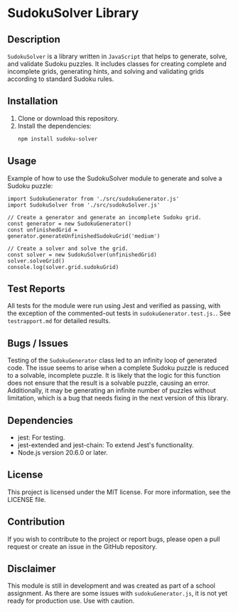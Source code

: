 
# SudokuSolver Library

## Description
`SudokuSolver` is a library written in `JavaScript` that helps to generate, solve, and validate Sudoku puzzles. It includes classes for creating complete and incomplete grids, generating hints, and solving and validating grids according to standard Sudoku rules.

## Installation
1. Clone or download this repository.
2. Install the dependencies:
   ```bash
   npm install sudoku-solver
   ```

## Usage

Example of how to use the SudokuSolver module to generate and solve a Sudoku puzzle:

    import SudokuGenerator from './src/sudokuGenerator.js'
    import SudokuSolver from './src/sudokuSolver.js'

    // Create a generator and generate an incomplete Sudoku grid.
    const generator = new SudokuGenerator()
    const unfinishedGrid = generator.generateUnfinishedSudokuGrid('medium')

    // Create a solver and solve the grid.
    const solver = new SudokuSolver(unfinishedGrid)
    solver.solveGrid()
    console.log(solver.grid.sudokuGrid)
    
## Test Reports

All tests for the module were run using Jest and verified as passing, with the exception of the commented-out tests in `sudokuGenerator.test.js.`. See `testrapport.md` for detailed results.

## Bugs / Issues

Testing of the `SudokuGenerator` class led to an infinity loop of generated code. The issue seems to arise when a complete Sudoku puzzle is reduced to a solvable, incomplete puzzle. It is likely that the logic for this function does not ensure that the result is a solvable puzzle, causing an error. Additionally, it may be generating an infinite number of puzzles without limitation, which is a bug that needs fixing in the next version of this library.

## Dependencies

* jest: For testing.
* jest-extended and jest-chain: To extend Jest's functionality.
* Node.js version 20.6.0 or later.

## License

This project is licensed under the MIT license. For more information, see the LICENSE file.

## Contribution

If you wish to contribute to the project or report bugs, please open a pull request or create an issue in the GitHub repository.

## Disclaimer

This module is still in development and was created as part of a school assignment. As there are some issues with `sudokuGenerator.js`, it is not yet ready for production use. Use with caution.